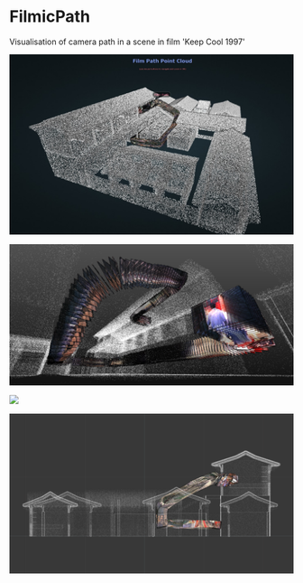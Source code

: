 # FilmicPath
Visualisation of camera path in a scene in film 'Keep Cool 1997'

![](FilmicPath.jpg)

![](KC1.png)

![](KC2.png)

![](KC3.png)
